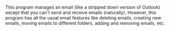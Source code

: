 This program manages an email (like a stripped down version of Outlook) except that you can't send and receive emails (naturally). However, this program has all the usual email features like deleting emails, creating new emails, moving emails to different folders, adding and removing emails, etc.
